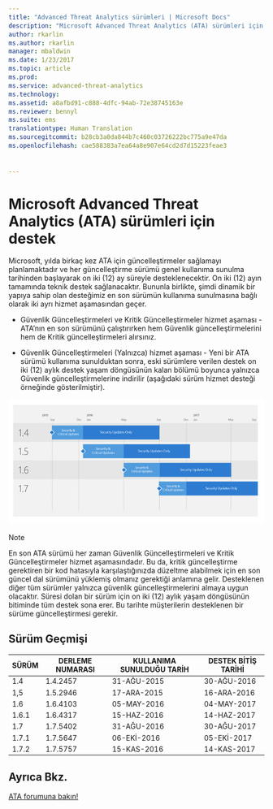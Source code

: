 ```yaml
---
title: "Advanced Threat Analytics sürümleri | Microsoft Docs"
description: "Microsoft Advanced Threat Analytics (ATA) sürümleri için sağlanan farklı destek seçenekleri açıklanır."
author: rkarlin
ms.author: rkarlin
manager: mbaldwin
ms.date: 1/23/2017
ms.topic: article
ms.prod: 
ms.service: advanced-threat-analytics
ms.technology: 
ms.assetid: a8afbd91-c888-4dfc-94ab-72e38745163e
ms.reviewer: bennyl
ms.suite: ems
translationtype: Human Translation
ms.sourcegitcommit: b28cb3a0da844b7c460c03726222bc775a9e47da
ms.openlocfilehash: cae588383a7ea64a8e907e64cd2d7d15223feae3


---
```


# <a name="support-for-microsoft-advanced-threat-analytics-ata-versions"></a>Microsoft Advanced Threat Analytics (ATA) sürümleri için destek

Microsoft, yılda birkaç kez ATA için güncelleştirmeler sağlamayı planlamaktadır ve her güncelleştirme sürümü genel kullanıma sunulma tarihinden başlayarak on iki (12) ay süreyle desteklenecektir. On iki (12) ayın tamamında teknik destek sağlanacaktır. Bununla birlikte, şimdi dinamik bir yapıya sahip olan desteğimiz en son sürümün kullanıma sunulmasına bağlı olarak iki ayrı hizmet aşamasından geçer.

-   Güvenlik Güncelleştirmeleri ve Kritik Güncelleştirmeler hizmet aşaması - ATA’nın en son sürümünü çalıştırırken hem Güvenlik güncelleştirmelerini hem de Kritik güncelleştirmeleri alırsınız.

-   Güvenlik Güncelleştirmeleri (Yalnızca) hizmet aşaması - Yeni bir ATA sürümü kullanıma sunulduktan sonra, eski sürümlere verilen destek on iki (12) aylık destek yaşam döngüsünün kalan bölümü boyunca yalnızca Güvenlik güncelleştirmelerine indirilir (aşağıdaki sürüm hizmet desteği örneğinde gösterilmiştir).
 
![Sürüm hizmet desteği örneği](media/versions.png)

> [!Note]
> En son ATA sürümü her zaman Güvenlik Güncelleştirmeleri ve Kritik Güncelleştirmeler hizmet aşamasındadır. Bu da, kritik güncelleştirme gerektiren bir kod hatasıyla karşılaştığınızda düzeltme alabilmek için en son güncel dal sürümünü yüklemiş olmanız gerektiği anlamına gelir. Desteklenen diğer tüm sürümler yalnızca güvenlik güncelleştirmelerini almaya uygun olacaktır. Süresi dolan bir sürüm için on iki (12) aylık yaşam döngüsünün bitiminde tüm destek sona erer. Bu tarihte müşterilerin desteklenen bir sürüme güncelleştirmesi gerekir.

## <a name="version-history"></a>Sürüm Geçmişi

|SÜRÜM|DERLEME NUMARASI|KULLANIMA SUNULDUĞU TARİH| DESTEK BİTİŞ TARİHİ|
|----|----|----|----|
|1.4|1.4.2457|31-AĞU-2015|30-AĞU-2016|
|1,5|1.5.2946|17-ARA-2015|16-ARA-2016|
|1.6|1.6.4103|05-MAY-2016|04-MAY-2017|
|1.6.1|1.6.4317|15-HAZ-2016|14-HAZ-2017|
|1.7|1.7.5402|31-AĞU-2016|30-AĞU-2017|
|1.7.1|1.7.5647|06-EKİ-2016|05-EKİ-2017|
|1.7.2|1.7.5757|15-KAS-2016|14-KAS-2017|





## <a name="see-also"></a>Ayrıca Bkz.
[ATA forumuna bakın!](https://social.technet.microsoft.com/Forums/security/home?forum=mata)



<!--HONumber=Feb17_HO1-->


